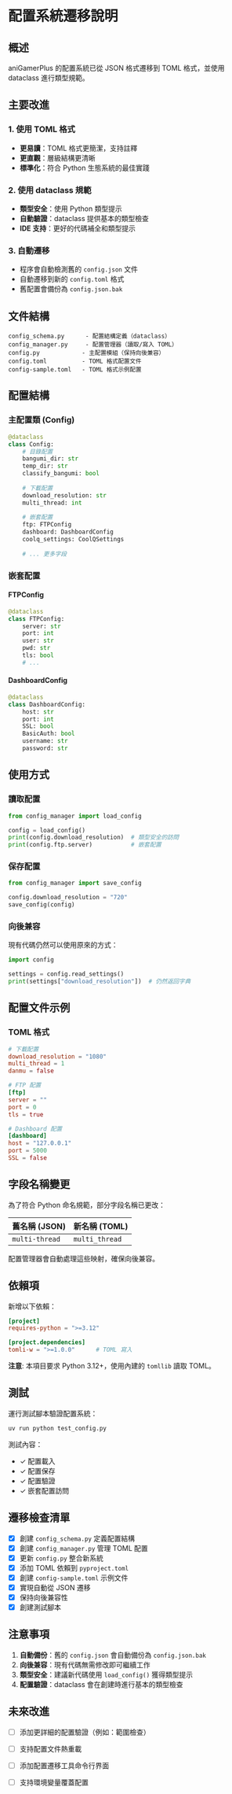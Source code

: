 # 配置系統遷移說明

## 概述

aniGamerPlus 的配置系統已從 JSON 格式遷移到 TOML 格式，並使用 dataclass 進行類型規範。

## 主要改進

### 1. 使用 TOML 格式
- **更易讀**：TOML 格式更簡潔，支持註釋
- **更直觀**：層級結構更清晰
- **標準化**：符合 Python 生態系統的最佳實踐

### 2. 使用 dataclass 規範
- **類型安全**：使用 Python 類型提示
- **自動驗證**：dataclass 提供基本的類型檢查
- **IDE 支持**：更好的代碼補全和類型提示

### 3. 自動遷移
- 程序會自動檢測舊的 `config.json` 文件
- 自動遷移到新的 `config.toml` 格式
- 舊配置會備份為 `config.json.bak`

## 文件結構

```
config_schema.py      - 配置結構定義（dataclass）
config_manager.py     - 配置管理器（讀取/寫入 TOML）
config.py            - 主配置模組（保持向後兼容）
config.toml          - TOML 格式配置文件
config-sample.toml   - TOML 格式示例配置
```

## 配置結構

### 主配置類 (Config)
```python
@dataclass
class Config:
    # 目錄配置
    bangumi_dir: str
    temp_dir: str
    classify_bangumi: bool
    
    # 下載配置
    download_resolution: str
    multi_thread: int
    
    # 嵌套配置
    ftp: FTPConfig
    dashboard: DashboardConfig
    coolq_settings: CoolQSettings
    
    # ... 更多字段
```

### 嵌套配置

#### FTPConfig
```python
@dataclass
class FTPConfig:
    server: str
    port: int
    user: str
    pwd: str
    tls: bool
    # ...
```

#### DashboardConfig
```python
@dataclass
class DashboardConfig:
    host: str
    port: int
    SSL: bool
    BasicAuth: bool
    username: str
    password: str
```

## 使用方式

### 讀取配置

```python
from config_manager import load_config

config = load_config()
print(config.download_resolution)  # 類型安全的訪問
print(config.ftp.server)           # 嵌套配置
```

### 保存配置

```python
from config_manager import save_config

config.download_resolution = "720"
save_config(config)
```

### 向後兼容

現有代碼仍然可以使用原來的方式：

```python
import config

settings = config.read_settings()
print(settings["download_resolution"])  # 仍然返回字典
```

## 配置文件示例

### TOML 格式
```toml
# 下載配置
download_resolution = "1080"
multi_thread = 1
danmu = false

# FTP 配置
[ftp]
server = ""
port = 0
tls = true

# Dashboard 配置
[dashboard]
host = "127.0.0.1"
port = 5000
SSL = false
```

## 字段名稱變更

為了符合 Python 命名規範，部分字段名稱已更改：

| 舊名稱 (JSON)    | 新名稱 (TOML)   |
|------------------|-----------------|
| `multi-thread`   | `multi_thread`  |

配置管理器會自動處理這些映射，確保向後兼容。

## 依賴項

新增以下依賴：

```toml
[project]
requires-python = ">=3.12"

[project.dependencies]
tomli-w = ">=1.0.0"      # TOML 寫入
```

**注意**: 本項目要求 Python 3.12+，使用內建的 `tomllib` 讀取 TOML。

## 測試

運行測試腳本驗證配置系統：

```bash
uv run python test_config.py
```

測試內容：
- ✓ 配置載入
- ✓ 配置保存
- ✓ 配置驗證
- ✓ 嵌套配置訪問

## 遷移檢查清單

- [x] 創建 `config_schema.py` 定義配置結構
- [x] 創建 `config_manager.py` 管理 TOML 配置
- [x] 更新 `config.py` 整合新系統
- [x] 添加 TOML 依賴到 `pyproject.toml`
- [x] 創建 `config-sample.toml` 示例文件
- [x] 實現自動從 JSON 遷移
- [x] 保持向後兼容性
- [x] 創建測試腳本

## 注意事項

1. **自動備份**：舊的 `config.json` 會自動備份為 `config.json.bak`
2. **向後兼容**：現有代碼無需修改即可繼續工作
3. **類型安全**：建議新代碼使用 `load_config()` 獲得類型提示
4. **配置驗證**：dataclass 會在創建時進行基本的類型檢查

## 未來改進

- [ ] 添加更詳細的配置驗證（例如：範圍檢查）
- [ ] 支持配置文件熱重載
- [ ] 添加配置遷移工具命令行界面
- [ ] 支持環境變量覆蓋配置

